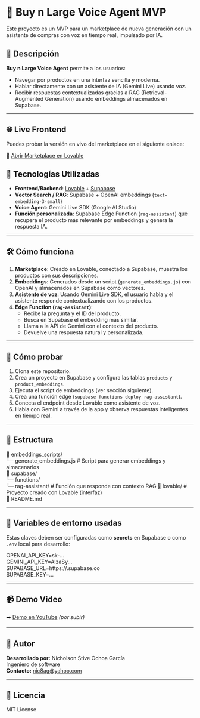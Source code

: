 # 🛒 Buy n Large Voice Agent MVP

Este proyecto es un MVP para un marketplace de nueva generación con un asistente de compras con voz en tiempo real, impulsado por IA.

## 🚀 Descripción

**Buy n Large Voice Agent** permite a los usuarios:

- Navegar por productos en una interfaz sencilla y moderna.
- Hablar directamente con un asistente de IA (Gemini Live) usando voz.
- Recibir respuestas contextualizadas gracias a RAG (Retrieval-Augmented Generation) usando embeddings almacenados en Supabase.

---

## 🌐 Live Frontend

Puedes probar la versión en vivo del marketplace en el siguiente enlace:

🔗 [Abrir Marketplace en Lovable](https://lovable.app/tu-url-publica)

## 🧠 Tecnologías Utilizadas

- **Frontend/Backend**: [Lovable](https://supabase-product-cards.lovable.app) + [Supabase](https://supabase.com/)
- **Vector Search / RAG**: Supabase + OpenAI embeddings (`text-embedding-3-small`)
- **Voice Agent**: Gemini Live SDK (Google AI Studio)
- **Función personalizada**: Supabase Edge Function (`rag-assistant`) que recupera el producto más relevante por embeddings y genera la respuesta IA.

---

## 🛠️ Cómo funciona

1. **Marketplace**: Creado en Lovable, conectado a Supabase, muestra los productos con sus descripciones.
2. **Embeddings**: Generados desde un script (`generate_embeddings.js`) con OpenAI y almacenados en Supabase como vectores.
3. **Asistente de voz**: Usando Gemini Live SDK, el usuario habla y el asistente responde contextualizando con los productos.
4. **Edge Function (`rag-assistant`)**:
   - Recibe la pregunta y el ID del producto.
   - Busca en Supabase el embedding más similar.
   - Llama a la API de Gemini con el contexto del producto.
   - Devuelve una respuesta natural y personalizada.

---

## 🧪 Cómo probar

1. Clona este repositorio.
2. Crea un proyecto en Supabase y configura las tablas `products` y `product_embeddings`.
3. Ejecuta el script de embeddings (ver sección siguiente).
4. Crea una función edge (`supabase functions deploy rag-assistant`).
5. Conecta el endpoint desde Lovable como asistente de voz.
6. Habla con Gemini a través de la app y observa respuestas inteligentes en tiempo real.

---

## 📂 Estructura

📁 embeddings_scripts/  
└─ generate_embeddings.js # Script para generar embeddings y almacenarlos  
📁 supabase/  
└─ functions/  
└─ rag-assistant/ # Función que responde con contexto RAG
📁 lovable/ # Proyecto creado con Lovable (interfaz)  
📄 README.md

---

## 🔐 Variables de entorno usadas

Estas claves deben ser configuradas como **secrets** en Supabase o como `.env` local para desarrollo:

OPENAI_API_KEY=sk-...  
GEMINI_API_KEY=AIzaSy...  
SUPABASE_URL=https://<your-project>.supabase.co  
SUPABASE_KEY=...

---

## 📹 Demo Video

➡️ [Demo en YouTube](https://youtube.com/...) _(por subir)_

---

## 🤝 Autor

**Desarrollado por:** Nicholson Stive Ochoa García  
Ingeniero de software  
**Contacto:** nic8ag@yahoo.com

---

## 📄 Licencia

MIT License
